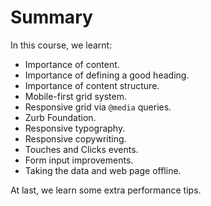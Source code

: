 # Summary

In this course, we learnt:

- Importance of content.
- Importance of defining a good heading.
- Importance of content structure.
- Mobile-first grid system.
- Responsive grid via `@media` queries.
- Zurb Foundation.
- Responsive typography.
- Responsive copywriting.
- Touches and Clicks events.
- Form input improvements.
- Taking the data and web page offline.

At last, we learn some extra performance tips.